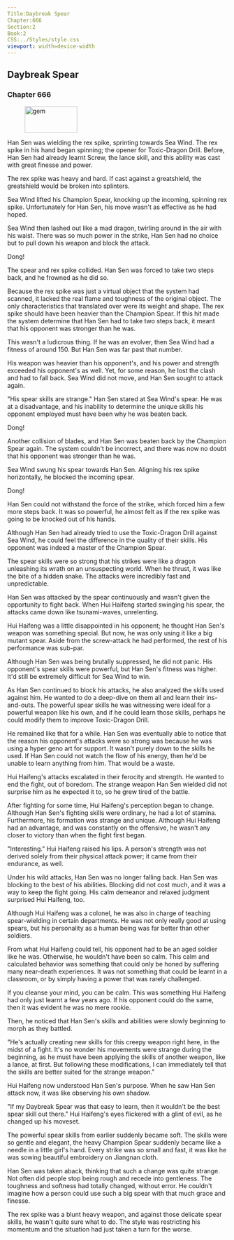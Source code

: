 ```yaml
---
Title:Daybreak Spear 
Chapter:666 
Section:2 
Book:2 
CSS:../Styles/style.css 
viewport: width=device-width
---
```

  
## Daybreak Spear
### Chapter 666
  
<figure>
	<img src="../Images/gem.gif" alt="gem" id="gem" width="120" height="60" />
</figure>
  

  
Han Sen was wielding the rex spike, sprinting towards Sea Wind. The rex spike in his hand began spinning; the opener for Toxic-Dragon Drill. Before, Han Sen had already learnt Screw, the lance skill, and this ability was cast with great finesse and power.

The rex spike was heavy and hard. If cast against a greatshield, the greatshield would be broken into splinters.

Sea Wind lifted his Champion Spear, knocking up the incoming, spinning rex spike. Unfortunately for Han Sen, his move wasn't as effective as he had hoped.

Sea Wind then lashed out like a mad dragon, twirling around in the air with his waist. There was so much power in the strike, Han Sen had no choice but to pull down his weapon and block the attack.

Dong!

The spear and rex spike collided. Han Sen was forced to take two steps back, and he frowned as he did so.

Because the rex spike was just a virtual object that the system had scanned, it lacked the real flame and toughness of the original object. The only characteristics that translated over were its weight and shape. The rex spike should have been heavier than the Champion Spear. If this hit made the system determine that Han Sen had to take two steps back, it meant that his opponent was stronger than he was.

This wasn't a ludicrous thing. If he was an evolver, then Sea Wind had a fitness of around 150. But Han Sen was far past that number.

His weapon was heavier than his opponent's, and his power and strength exceeded his opponent's as well. Yet, for some reason, he lost the clash and had to fall back. Sea Wind did not move, and Han Sen sought to attack again.

"His spear skills are strange." Han Sen stared at Sea Wind's spear. He was at a disadvantage, and his inability to determine the unique skills his opponent employed must have been why he was beaten back.

Dong!

Another collision of blades, and Han Sen was beaten back by the Champion Spear again. The system couldn't be incorrect, and there was now no doubt that his opponent was stronger than he was.

Sea Wind swung his spear towards Han Sen. Aligning his rex spike horizontally, he blocked the incoming spear.

Dong!

Han Sen could not withstand the force of the strike, which forced him a few more steps back. It was so powerful, he almost felt as if the rex spike was going to be knocked out of his hands.

Although Han Sen had already tried to use the Toxic-Dragon Drill against Sea Wind, he could feel the difference in the quality of their skills. His opponent was indeed a master of the Champion Spear.

The spear skills were so strong that his strikes were like a dragon unleashing its wrath on an unsuspecting world. When he thrust, it was like the bite of a hidden snake. The attacks were incredibly fast and unpredictable.

Han Sen was attacked by the spear continuously and wasn't given the opportunity to fight back. When Hui Haifeng started swinging his spear, the attacks came down like tsunami-waves, unrelenting.

Hui Haifeng was a little disappointed in his opponent; he thought Han Sen's weapon was something special. But now, he was only using it like a big mutant spear. Aside from the screw-attack he had performed, the rest of his performance was sub-par.

Although Han Sen was being brutally suppressed, he did not panic. His opponent's spear skills were powerful, but Han Sen's fitness was higher. It'd still be extremely difficult for Sea Wind to win.

As Han Sen continued to block his attacks, he also analyzed the skills used against him. He wanted to do a deep-dive on them all and learn their ins-and-outs. The powerful spear skills he was witnessing were ideal for a powerful weapon like his own, and if he could learn those skills, perhaps he could modify them to improve Toxic-Dragon Drill.

He remained like that for a while. Han Sen was eventually able to notice that the reason his opponent's attacks were so strong was because he was using a hyper geno art for support. It wasn't purely down to the skills he used. If Han Sen could not watch the flow of his energy, then he'd be unable to learn anything from him. That would be a waste.

Hui Haifeng's attacks escalated in their ferocity and strength. He wanted to end the fight, out of boredom. The strange weapon Han Sen wielded did not surprise him as he expected it to, so he grew tired of the battle.

After fighting for some time, Hui Haifeng's perception began to change. Although Han Sen's fighting skills were ordinary, he had a lot of stamina. Furthermore, his formation was strange and unique. Although Hui Haifeng had an advantage, and was constantly on the offensive, he wasn't any closer to victory than when the fight first began.

"Interesting." Hui Haifeng raised his lips. A person's strength was not derived solely from their physical attack power; it came from their endurance, as well.

Under his wild attacks, Han Sen was no longer falling back. Han Sen was blocking to the best of his abilities. Blocking did not cost much, and it was a way to keep the fight going. His calm demeanor and relaxed judgment surprised Hui Haifeng, too.

Although Hui Haifeng was a colonel, he was also in charge of teaching spear-wielding in certain departments. He was not only really good at using spears, but his personality as a human being was far better than other soldiers.

From what Hui Haifeng could tell, his opponent had to be an aged soldier like he was. Otherwise, he wouldn't have been so calm. This calm and calculated behavior was something that could only be honed by suffering many near-death experiences. It was not something that could be learnt in a classroom, or by simply having a power that was rarely challenged.

If you cleanse your mind, you can be calm. This was something Hui Haifeng had only just learnt a few years ago. If his opponent could do the same, then it was evident he was no mere rookie.

Then, he noticed that Han Sen's skills and abilities were slowly beginning to morph as they battled.

"He's actually creating new skills for this creepy weapon right here, in the midst of a fight. It's no wonder his movements were strange during the beginning, as he must have been applying the skills of another weapon, like a lance, at first. But following these modifications, I can immediately tell that the skills are better suited for the strange weapon."

Hui Haifeng now understood Han Sen's purpose. When he saw Han Sen attack now, it was like observing his own shadow.

"If my Daybreak Spear was that easy to learn, then it wouldn't be the best spear skill out there." Hui Haifeng's eyes flickered with a glint of evil, as he changed up his moveset.

The powerful spear skills from earlier suddenly became soft. The skills were so gentle and elegant, the heavy Champion Spear suddenly became like a needle in a little girl's hand. Every strike was so small and fast, it was like he was sowing beautiful embroidery on Jiangnan cloth.

Han Sen was taken aback, thinking that such a change was quite strange. Not often did people stop being rough and recede into gentleness. The toughness and softness had totally changed, without error. He couldn't imagine how a person could use such a big spear with that much grace and finesse.

The rex spike was a blunt heavy weapon, and against those delicate spear skills, he wasn't quite sure what to do. The style was restricting his momentum and the situation had just taken a turn for the worse.